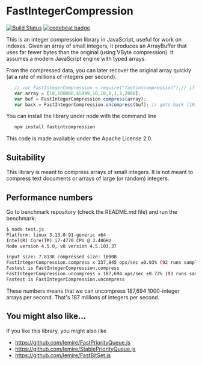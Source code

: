 # FastIntegerCompression
[![Build Status](https://travis-ci.org/lemire/FastIntegerCompression.js.png)](https://travis-ci.org/lemire/FastIntegerCompression.js)
[![codebeat badge](https://codebeat.co/badges/fbff9479-9394-40c6-b12d-8c6b666c115e)](https://codebeat.co/projects/github-com-lemire-fastintegercompression-js)

This is an integer compression library in JavaScript, useful for work on indexes.
Given an array of small integers, it produces an ArrayBuffer that uses far fewer bytes
than the original (using VByte compression). It assumes a modern JavaScript engine with
typed arrays.
 
From the compressed data, you can later recover the original  array quickly 
(at a rate of millions of integers per second).


```javascript
   // var FastIntegerCompression = require("fastintcompression");// if you use node
   var array = [10,100000,65999,10,10,0,1,1,2000];
   var buf = FastIntegerCompression.compress(array);
   var back = FastIntegerCompression.uncompress(buf); // gets back [10,100000,65999,10,10,0,1,1,2000]
``` 

You can install the library under node with the command line
```bash
   npm install fastintcompression
```

This code is made available under the Apache License 2.0.

## Suitability 

This library is meant to compress arrays of small integers. It is not meant to
compress text documents or arrays of large (or random) integers.

## Performance numbers

Go to benchmark repository (check the README.md file) and run the benchmark:

```bash
$ node test.js
Platform: linux 3.13.0-91-generic x64
Intel(R) Core(TM) i7-4770 CPU @ 3.40GHz
Node version 4.5.0, v8 version 4.5.103.37

input size: 7.813K compressed size: 1000B
FastIntegerCompression.compress x 337,845 ops/sec ±0.93% (92 runs sampled)
Fastest is FastIntegerCompression.compress
FastIntegerCompression.uncompress x 187,694 ops/sec ±0.72% (93 runs sampled)
Fastest is FastIntegerCompression.uncompress
```

These numbers means that we can uncompress 187,694 1000-integer arrays per second.
That's 187 millions of integers per second.

## You might also like...

If you like this library, you might also like 
- https://github.com/lemire/FastPriorityQueue.js
- https://github.com/lemire/StablePriorityQueue.js
- https://github.com/lemire/FastBitSet.js
